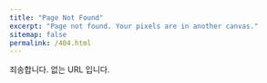```yaml
---
title: "Page Not Found"
excerpt: "Page not found. Your pixels are in another canvas."
sitemap: false
permalink: /404.html
---
```


죄송합니다. 
없는 URL 입니다. 
